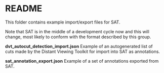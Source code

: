 # README

This folder contains example import/export files for SAT.

Note that SAT is in the middle of a development cycle now and this will change, most likely to conform with the format described by this group.

**dvt_autocut_detection_import.json**
Example of an autogenerated list of cuts made by the Distant Viewing Toolkit for import into SAT as annotations.

**sat_annotation_export.json**
Example of a set of annotations exported from SAT.